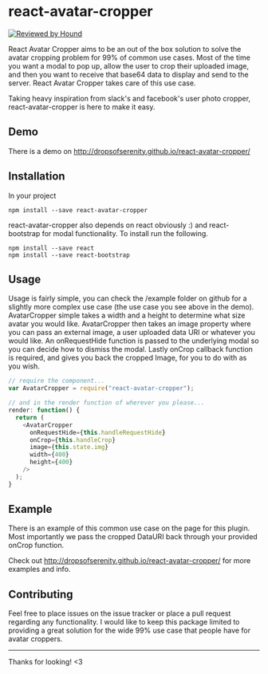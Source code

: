 # react-avatar-cropper

[![Reviewed by Hound](https://img.shields.io/badge/Reviewed_by-Hound-8E64B0.svg)](https://houndci.com)

React Avatar Cropper aims to be an out of the box solution to solve the avatar cropping problem for 99% of common use cases. Most of the time you want a modal to pop up, allow the user to crop their uploaded image, and then you want to receive that base64 data to display and send to the server. React Avatar Cropper takes care of this use case.

Taking heavy inspiration from slack's and facebook's user photo cropper, react-avatar-cropper is here to make it easy.


## Demo

There is a demo on http://dropsofserenity.github.io/react-avatar-cropper/

## Installation

In your project

```shell
npm install --save react-avatar-cropper
```
react-avatar-cropper also depends on react obviously :) and react-bootstrap for modal functionality. To install run the following.

```shell
npm install --save react
npm install --save react-bootstrap
```

## Usage

Usage is fairly simple, you can check the /example folder on github for a slightly more complex use case (the use case you see above in the demo). AvatarCropper simple takes a width and a height to determine what size avatar you would like. AvatarCropper then takes an image property where you can pass an external image, a user uploaded data URI or whatever you would like. An onRequestHide function is passed to the underlying modal so you can decide how to dismiss the modal. Lastly onCrop callback function is required, and gives you back the cropped Image, for you to do with as you wish.

```js
// require the component...
var AvatarCropper = require("react-avatar-cropper");

// and in the render function of wherever you please...
render: function() {
  return (
    <AvatarCropper
      onRequestHide={this.handleRequestHide}
      onCrop={this.handleCrop}
      image={this.state.img}
      width={400}
      height={400}
    />
  );
}
```

## Example

There is an example of this common use case on the page for this plugin.
Most importantly we pass the cropped DataURI back through your provided
onCrop function.

Check out http://dropsofserenity.github.io/react-avatar-cropper/ for more examples and info.

## Contributing

Feel free to place issues on the issue tracker or place a pull request
regarding any functionality. I would like to keep this package limited
to providing a great solution for the wide 99% use case that people have
for avatar croppers.

-----------------------

Thanks for looking! <3
